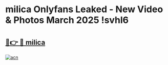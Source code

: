 # milica Onlyfans Leaked - New Video & Photos March 2025 !svhl6

# <h2><a href="https://cju5o7.iuczelnia.edu.pl?title=milica&ref=svhl6">🔗👉 🔴 milica</a></h2>

[![acn](https://github.com/user-attachments/assets/0f9c940e-d8b0-45ae-aac7-cd30a18b3e1c)](https://cju5o7.iuczelnia.edu.pl?title=milica&ref=svhl6)

